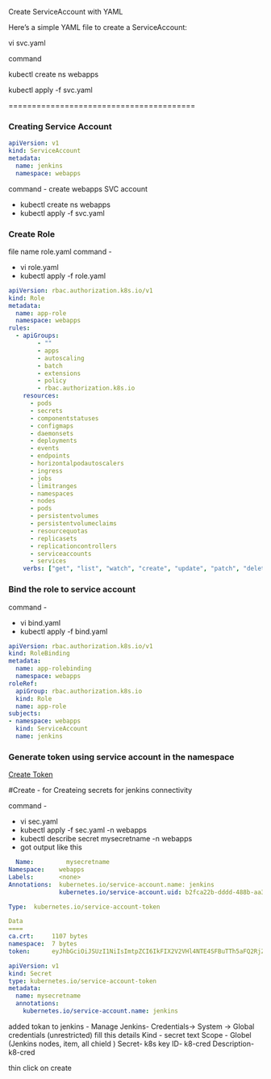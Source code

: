 
Create ServiceAccount with YAML

Here’s a simple YAML file to create a ServiceAccount:

vi svc.yaml


command 

 kubectl create ns webapps 
 
 kubectl apply -f svc.yaml
 
========================================

### Creating Service Account


```yaml
apiVersion: v1
kind: ServiceAccount
metadata:
  name: jenkins
  namespace: webapps
```

command -
create webapps SVC account 
- kubectl create ns webapps
- kubectl apply -f svc.yaml


### Create Role 

file name role.yaml
command - 
- vi role.yaml
- kubectl apply -f role.yaml

```yaml
apiVersion: rbac.authorization.k8s.io/v1
kind: Role
metadata:
  name: app-role
  namespace: webapps
rules:
  - apiGroups:
        - ""
        - apps
        - autoscaling
        - batch
        - extensions
        - policy
        - rbac.authorization.k8s.io
    resources:
      - pods
      - secrets
      - componentstatuses
      - configmaps
      - daemonsets
      - deployments
      - events
      - endpoints
      - horizontalpodautoscalers
      - ingress
      - jobs
      - limitranges
      - namespaces
      - nodes
      - pods
      - persistentvolumes
      - persistentvolumeclaims
      - resourcequotas
      - replicasets
      - replicationcontrollers
      - serviceaccounts
      - services
    verbs: ["get", "list", "watch", "create", "update", "patch", "delete"]
```



### Bind the role to service account

command -
- vi bind.yaml
- kubectl apply -f bind.yaml


```yaml
apiVersion: rbac.authorization.k8s.io/v1
kind: RoleBinding
metadata:
  name: app-rolebinding
  namespace: webapps 
roleRef:
  apiGroup: rbac.authorization.k8s.io
  kind: Role
  name: app-role 
subjects:
- namespace: webapps 
  kind: ServiceAccount
  name: jenkins 
```

### Generate token using service account in the namespace

[Create Token](https://kubernetes.io/docs/reference/access-authn-authz/service-accounts-admin/#:~:text=To%20create%20a%20non%2Dexpiring,with%20that%20generated%20token%20data.)

#Create - for Createing secrets for jenkins connectivity 

command -
- vi sec.yaml
- kubectl apply -f sec.yaml -n webapps
- kubectl describe secret mysecretname -n webapps
- got output like this 
```yaml
  Name:         mysecretname
Namespace:    webapps
Labels:       <none>
Annotations:  kubernetes.io/service-account.name: jenkins
              kubernetes.io/service-account.uid: b2fca22b-dddd-488b-aa3b-d81df4735390

Type:  kubernetes.io/service-account-token

Data
====
ca.crt:     1107 bytes
namespace:  7 bytes
token:      eyJhbGciOiJSUzI1NiIsImtpZCI6IkFIX2V2VHl4NTE4SFBuTTh5aFQ2RjZGWlJ3U0xvS0I0ZWdxNjVjNUE5YzQifQ.eyJpc3MiOiJrdWJlcm5ldGVzL3NlcnZpY2VhY2NvdW50Iiwia3ViZXJuZXRlcy5pby9zZXJ2aWNlYWNjb3VudC9uYW1lc3BhY2UiOiJ3ZWJhcHBzIiwia3ViZXJuZXRlcy5pby9zZXJ2aWNlYWNjb3VudC9zZWNyZXQubmFtZSI6Im15c2VjcmV0bmFtZSIsImt1YmVybmV0ZXMuaW8vc2VydmljZWFjY291bnQvc2VydmljZS1hY2NvdW50Lm5hbWUiOiJqZW5raW5zIiwia3ViZXJuZXRlcy5pby9zZXJ2aWNlYWNjb3VudC9zZXJ2aWNlLWFjY291bnQudWlkIjoiYjJmY2EyMmItZGRkZC00ODhiLWFhM2ItZDgxZGY0NzM1MzkwIiwic3ViIjoic3lzdGVtOnNlcnZpY2VhY2NvdW50OndlYmFwcHM6amVua2lucyJ9.l2594F6ZDeKdRNTI6D0p4FSynm77r205297ImAsz6dI9moXVnrsvg2ujmFES-Rs-Zh4Y8vfJevNeWpP2r6zl15j4qxIXsxKEJe9fMIFTUTLjGAiB5f2PmEddAT3fuV6kRz0O92f01X6RcgRDUHRrSS6fnqNe9ZdPDdGDR2-dRN2YkciXpK6HGXiOaXM7D4TSKUd9l295DlzJz5N_cdZZST9psjBaZ-COJ-d35omj7feM2XxxO9wdtYniQuXGUaX0s_mjR0DWXE_BWUQfK4XPTcTHcfLX7BHqsZUvNPNmiC8QmDPypgCLa_9kdpA9-96LVkNX5TjO3tFCVfoyh2NDNg
```

```yaml
apiVersion: v1
kind: Secret
type: kubernetes.io/service-account-token
metadata:
  name: mysecretname
  annotations:
    kubernetes.io/service-account.name: jenkins

```


added tokan to jenkins - 
Manage Jenkins- Credentials-> System -> Global credentials (unrestricted)
fill this details
Kind - secret text
Scope - Globel (Jenkins nodes, item, all chield )
Secret- k8s key
ID- k8-cred
Description-  k8-cred

thin click on create
